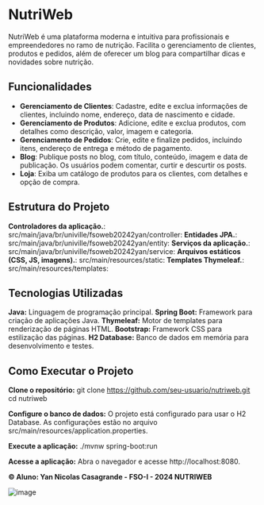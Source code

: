 # NutriWeb

NutriWeb é uma plataforma moderna e intuitiva para profissionais e empreendedores no ramo de nutrição. Facilita o gerenciamento de clientes, produtos e pedidos, além de oferecer um blog para compartilhar dicas e novidades sobre nutrição.

## Funcionalidades

- **Gerenciamento de Clientes**: Cadastre, edite e exclua informações de clientes, incluindo nome, endereço, data de nascimento e cidade.
- **Gerenciamento de Produtos**: Adicione, edite e exclua produtos, com detalhes como descrição, valor, imagem e categoria.
- **Gerenciamento de Pedidos**: Crie, edite e finalize pedidos, incluindo itens, endereço de entrega e método de pagamento.
- **Blog**: Publique posts no blog, com título, conteúdo, imagem e data de publicação. Os usuários podem comentar, curtir e descurtir os posts.
- **Loja**: Exiba um catálogo de produtos para os clientes, com detalhes e opção de compra.

## Estrutura do Projeto
**Controladores da aplicação.**: src/main/java/br/univille/fsoweb20242yan/controller: 
**Entidades JPA.**: src/main/java/br/univille/fsoweb20242yan/entity: 
**Serviços da aplicação.**: src/main/java/br/univille/fsoweb20242yan/service:
**Arquivos estáticos (CSS, JS, imagens).**: src/main/resources/static: 
**Templates Thymeleaf.**: src/main/resources/templates: 

## Tecnologias Utilizadas
**Java:** Linguagem de programação principal.
**Spring Boot:** Framework para criação de aplicações Java.
**Thymeleaf:** Motor de templates para renderização de páginas HTML.
**Bootstrap:** Framework CSS para estilização das páginas.
**H2 Database:** Banco de dados em memória para desenvolvimento e testes.

## Como Executar o Projeto

**Clone o repositório:**
git clone https://github.com/seu-usuario/nutriweb.git
cd nutriweb

**Configure o banco de dados:**
O projeto está configurado para usar o H2 Database. As configurações estão no arquivo src/main/resources/application.properties.

**Execute a aplicação:**
./mvnw spring-boot:run

**Acesse a aplicação:**
Abra o navegador e acesse http://localhost:8080.

**© Aluno: Yan Nicolas Casagrande - FSO-I - 2024 NUTRIWEB**

![image](https://github.com/user-attachments/assets/93889cb7-01b0-4b74-bbf0-9a8d37c71783)

